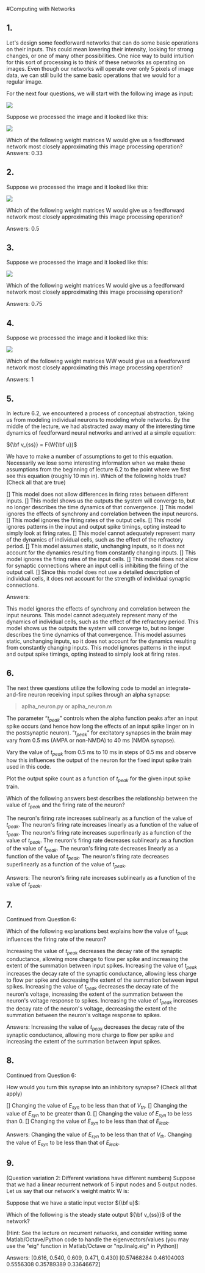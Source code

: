#Computing with Networks

## 1.
Let's design some feedforward networks that can do some basic operations on their inputs. This could mean lowering their intensity, looking for strong changes, or one of many other possibilities. One nice way to build intuition for this sort of processing is to think of these networks as operating on images. Even though our networks will operate over only 5 pixels of image data, we can still build the same basic operations that we would for a regular image.

For the next four questions, we will start with the following image as input:

![](pic/q5_pave.jpg)

Suppose we processed the image and it looked like this:

![](pic/q5_paveBlurred.jpg)

Which of the following weight matrices W would give us a feedforward network most closely approximating this image processing operation?
​	
Answers:
0.33

## 2.
Suppose we processed the image and it looked like this:

![](pic/q5_paveDarkened.jpg)

Which of the following weight matrices W would give us a feedforward network most closely approximating this image processing operation?

Answers:
0.5

## 3.
Suppose we processed the image and it looked like this:

![](pic/q5_paveEdges.jpg)

Which of the following weight matrices W would give us a feedforward network most closely approximating this image processing operation?

Answers:
0.75

## 4.
Suppose we processed the image and it looked like this:

![](pic/q5_pavePixelized.jpg)

Which of the following weight matrices WW would give us a feedforward network most closely approximating this image processing operation?

Answers:
1

## 5.
In lecture 6.2, we encountered a process of conceptual abstraction, taking us from modeling individual neurons to modeling whole networks. By the middle of the lecture, we had abstracted away many of the interesting time dynamics of feedforward neural networks and arrived at a simple equation:

${\bf v_{ss}} = F(W{\bf u})$

We have to make a number of assumptions to get to this equation. Necessarily we lose some interesting information when we make these assumptions from the beginning of lecture 6.2 to the point where we first see this equation (roughly 10 min in). Which of the following holds true? (Check all that are true)

[] This model does not allow differences in firing rates between different inputs.
[] This model shows us the outputs the system will converge to, but no longer describes the time dynamics of that convergence.
[] This model ignores the effects of synchrony and correlation between the input neurons.
[] This model ignores the firing rates of the output cells.
[] This model ignores patterns in the input and output spike timings, opting instead to simply look at firing rates.
[] This model cannot adequately represent many of the dynamics of individual cells, such as the effect of the refractory period.
[] This model assumes static, unchanging inputs, so it does not account for the dynamics resulting from constantly changing inputs.
[] This model ignores the firing rates of the input cells.
[] This model does not allow for synaptic connections where an input cell is inhibiting the firing of the output cell.
[] Since this model does not use a detailed description of individual cells, it does not account for the strength of individual synaptic connections.

Answers:

This model ignores the effects of synchrony and correlation between the input neurons.
This model cannot adequately represent many of the dynamics of individual cells, such as the effect of the refractory period.
This model shows us the outputs the system will converge to, but no longer describes the time dynamics of that convergence.
This model assumes static, unchanging inputs, so it does not account for the dynamics resulting from constantly changing inputs.
This model ignores patterns in the input and output spike timings, opting instead to simply look at firing rates.

## 6.
The next three questions utilize the following code to model an integrate-and-fire neuron receiving input spikes through an alpha synapse:

> aplha_neuron.py or aplha_neuron.m

The parameter “$t_{peak}$” controls when the alpha function peaks after an input spike occurs (and hence how long the effects of an input spike linger on in the postsynaptic neuron). “$t_{peak}$” for excitatory synapses in the brain may vary from 0.5 ms (AMPA or non-NMDA) to 40 ms (NMDA synapse).

Vary the value of $t_{peak}$ from 0.5 ms to 10 ms in steps of 0.5 ms and observe how this influences the output of the neuron for the fixed input spike train used in this code.

Plot the output spike count as a function of $t_{peak}$ for the given input spike train.

Which of the following answers best describes the relationship between the value of $t_{peak}$ and the firing rate of the neuron?

The neuron's firing rate increases sublinearly as a function of the value of $t_{peak}$.
The neuron's firing rate increases linearly as a function of the value of $t_{peak}$.
The neuron's firing rate increases superlinearly as a function of the value of $t_{peak}$.
The neuron's firing rate decreases sublinearly as a function of the value of $t_{peak}$.
The neuron's firing rate decreases linearly as a function of the value of $t_{peak}$.
The neuron's firing rate decreases superlinearly as a function of the value of $t_{peak}$.

Answers:
The neuron's firing rate increases sublinearly as a function of the value of $t_{peak}$.

## 7.
Continued from Question 6:

Which of the following explanations best explains how the value of $t_{peak}$ influences the firing rate of the neuron?

Increasing the value of $t_{peak}$ decreases the decay rate of the synaptic conductance, allowing more charge to flow per spike and increasing the extent of the summation between input spikes.
Increasing the value of $t_{peak}$ increases the decay rate of the synaptic conductance, allowing less charge to flow per spike and decreasing the extent of the summation between input spikes.
Increasing the value of $t_{peak}$ decreases the decay rate of the neuron's voltage, increasing the extent of the summation between the neuron's voltage response to spikes.
Increasing the value of $t_{peak}$ increases the decay rate of the neuron's voltage, decreasing the extent of the summation between the neuron's voltage response to spikes.

Answers:
Increasing the value of $t_{peak}$ decreases the decay rate of the synaptic conductance, allowing more charge to flow per spike and increasing the extent of the summation between input spikes.

## 8.
Continued from Question 6:

How would you turn this synapse into an inhibitory synapse? (Check all that apply)


[] Changing the value of $E_{syn}$ to be less than that of $V_{th}$.
[] Changing the value of $E_{syn}$ to be greater than 0.
[] Changing the value of $E_{syn}$ to be less than 0.
[] Changing the value of $E_{syn}$ to be less than that of $E_{leak}$.

Answers:
Changing the value of $E_{syn}$ to be less than that of $V_{th}$.
Changing the value of $E_{syn}$ to be less than that of $E_{leak}$.

## 9.
(Question variation 2: Different variations have different numbers) Suppose that we had a linear recurrent network of 5 input nodes and 5 output nodes. Let us say that our network's weight matrix W is:


Suppose that we have a static input vector ${\bf u}$:

Which of the following is the steady state output ${\bf v_{ss}}$ of the network?

(Hint: See the lecture on recurrent networks, and consider writing some Matlab/Octave/Python code to handle the eigenvectors/values (you may use the "eig" function in Matlab/Octave or "np.linalg.eig" in Python))


Answers:
[0.616, 0.540, 0.609, 0.471, 0.430]
[0.57468284 0.46104003 0.5556308  0.35789389 0.33646672]
